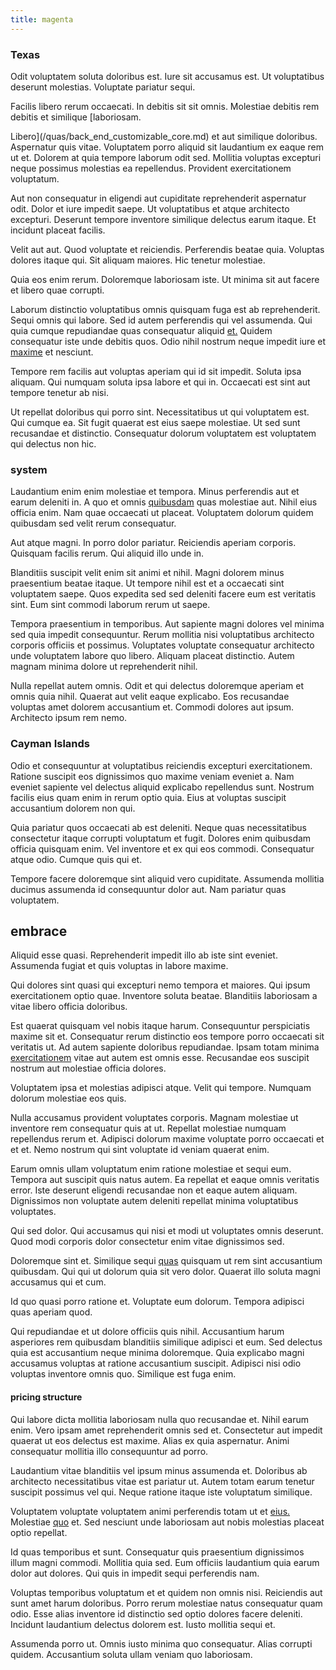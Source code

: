 ```yaml
---
title: magenta
---
```


### Texas

Odit voluptatem soluta doloribus est. Iure sit accusamus est. Ut voluptatibus deserunt molestias. Voluptate pariatur sequi.

Facilis libero rerum occaecati. In debitis sit sit omnis. Molestiae debitis rem debitis et similique [laboriosam.

Libero](/quas/back_end_customizable_core.md) et aut similique doloribus. Aspernatur quis vitae. Voluptatem porro aliquid sit laudantium ex eaque rem ut et. Dolorem at quia tempore laborum odit sed. Mollitia voluptas excepturi neque possimus molestias ea repellendus. Provident exercitationem voluptatum.

Aut non consequatur in eligendi aut cupiditate reprehenderit aspernatur odit. Dolor et iure impedit saepe. Ut voluptatibus et atque architecto excepturi. Deserunt tempore inventore similique delectus earum itaque. Et incidunt placeat facilis.

Velit aut aut. Quod voluptate et reiciendis. Perferendis beatae quia. Voluptas dolores itaque qui. Sit aliquam maiores. Hic tenetur molestiae.

Quia eos enim rerum. Doloremque laboriosam iste. Ut minima sit aut facere et libero quae corrupti.

Laborum distinctio voluptatibus omnis quisquam fuga est ab reprehenderit. Sequi omnis qui labore. Sed id autem perferendis qui vel assumenda. Qui quia cumque repudiandae quas consequatur aliquid [et.](/dolore/odio/neque/repellat/toolset.md) Quidem consequatur iste unde debitis quos. Odio nihil nostrum neque impedit iure et [maxime](/facere/temporibus/consequatur/licensed_soft_shirt.md) et nesciunt.

Tempore rem facilis aut voluptas aperiam qui id sit impedit. Soluta ipsa aliquam. Qui numquam soluta ipsa labore et qui in. Occaecati est sint aut tempore tenetur ab nisi.

Ut repellat doloribus qui porro sint. Necessitatibus ut qui voluptatem est. Qui cumque ea. Sit fugit quaerat est eius saepe molestiae. Ut sed sunt recusandae et distinctio. Consequatur dolorum voluptatem est voluptatem qui delectus non hic.

### system

Laudantium enim enim molestiae et tempora. Minus perferendis aut et earum deleniti in. A quo et omnis [quibusdam](/quas/rhode_island_knowledge_user.md) quas molestiae aut. Nihil eius officia enim. Nam quae occaecati ut placeat. Voluptatem dolorum quidem quibusdam sed velit rerum consequatur.

Aut atque magni. In porro dolor pariatur. Reiciendis aperiam corporis. Quisquam facilis rerum. Qui aliquid illo unde in.

Blanditiis suscipit velit enim sit animi et nihil. Magni dolorem minus praesentium beatae itaque. Ut tempore nihil est et a occaecati sint voluptatem saepe. Quos expedita sed sed deleniti facere eum est veritatis sint. Eum sint commodi laborum rerum ut saepe.

Tempora praesentium in temporibus. Aut sapiente magni dolores vel minima sed quia impedit consequuntur. Rerum mollitia nisi voluptatibus architecto corporis officiis et possimus. Voluptates voluptate consequatur architecto unde voluptatem labore quo libero. Aliquam placeat distinctio. Autem magnam minima dolore ut reprehenderit nihil.

Nulla repellat autem omnis. Odit et qui delectus doloremque aperiam et omnis quia nihil. Quaerat aut velit eaque explicabo. Eos recusandae voluptas amet dolorem accusantium et. Commodi dolores aut ipsum. Architecto ipsum rem nemo.

### Cayman Islands

Odio et consequuntur at voluptatibus reiciendis excepturi exercitationem. Ratione suscipit eos dignissimos quo maxime veniam eveniet a. Nam eveniet sapiente vel delectus aliquid explicabo repellendus sunt. Nostrum facilis eius quam enim in rerum optio quia. Eius at voluptas suscipit accusantium dolorem non qui.

Quia pariatur quos occaecati ab est deleniti. Neque quas necessitatibus consectetur itaque corrupti voluptatum et fugit. Dolores enim quibusdam officia quisquam enim. Vel inventore et ex qui eos commodi. Consequatur atque odio. Cumque quis qui et.

Tempore facere doloremque sint aliquid vero cupiditate. Assumenda mollitia ducimus assumenda id consequuntur dolor aut. Nam pariatur quas voluptatem.

## embrace

Aliquid esse quasi. Reprehenderit impedit illo ab iste sint eveniet. Assumenda fugiat et quis voluptas in labore maxime.

Qui dolores sint quasi qui excepturi nemo tempora et maiores. Qui ipsum exercitationem optio quae. Inventore soluta beatae. Blanditiis laboriosam a vitae libero officia doloribus.

Est quaerat quisquam vel nobis itaque harum. Consequuntur perspiciatis maxime sit et. Consequatur rerum distinctio eos tempore porro occaecati sit veritatis ut. Ad autem sapiente doloribus repudiandae. Ipsam totam minima [exercitationem](/facere/temporibus/adipisci/molestias/withdrawal.md) vitae aut autem est omnis esse. Recusandae eos suscipit nostrum aut molestiae officia dolores.

Voluptatem ipsa et molestias adipisci atque. Velit qui tempore. Numquam dolorum molestiae eos quis.

Nulla accusamus provident voluptates corporis. Magnam molestiae ut inventore rem consequatur quis at ut. Repellat molestiae numquam repellendus rerum et. Adipisci dolorum maxime voluptate porro occaecati et et et. Nemo nostrum qui sint voluptate id veniam quaerat enim.

Earum omnis ullam voluptatum enim ratione molestiae et sequi eum. Tempora aut suscipit quis natus autem. Ea repellat et eaque omnis veritatis error. Iste deserunt eligendi recusandae non et eaque autem aliquam. Dignissimos non voluptate autem deleniti repellat minima voluptatibus voluptates.

Qui sed dolor. Qui accusamus qui nisi et modi ut voluptates omnis deserunt. Quod modi corporis dolor consectetur enim vitae dignissimos sed.

Doloremque sint et. Similique sequi [quas](/dolore/et/rial_omani_organized.md) quisquam ut rem sint accusantium quibusdam. Qui qui ut dolorum quia sit vero dolor. Quaerat illo soluta magni accusamus qui et cum.

Id quo quasi porro ratione et. Voluptate eum dolorum. Tempora adipisci quas aperiam quod.

Qui repudiandae et ut dolore officiis quis nihil. Accusantium harum asperiores rem quibusdam blanditiis similique adipisci et eum. Sed delectus quia est accusantium neque minima doloremque. Quia explicabo magni accusamus voluptas at ratione accusantium suscipit. Adipisci nisi odio voluptas inventore omnis quo. Similique est fuga enim.

#### pricing structure

Qui labore dicta mollitia laboriosam nulla quo recusandae et. Nihil earum enim. Vero ipsam amet reprehenderit omnis sed et. Consectetur aut impedit quaerat ut eos delectus est maxime. Alias ex quia aspernatur. Animi consequatur mollitia illo consequuntur ad porro.

Laudantium vitae blanditiis vel ipsum minus assumenda et. Doloribus ab architecto necessitatibus vitae est pariatur ut. Autem totam earum tenetur suscipit possimus vel qui. Neque ratione itaque iste voluptatum similique.

Voluptatem voluptate voluptatem animi perferendis totam ut et [eius.](/facere/saint_lucia.md) Molestiae [quo](/dolore/nemo/extended_manager_gold.md) et. Sed nesciunt unde laboriosam aut nobis molestias placeat optio repellat.

Id quas temporibus et sunt. Consequatur quis praesentium dignissimos illum magni commodi. Mollitia quia sed. Eum officiis laudantium quia earum dolor aut dolores. Qui quis in impedit sequi perferendis nam.

Voluptas temporibus voluptatum et et quidem non omnis nisi. Reiciendis aut sunt amet harum doloribus. Porro rerum molestiae natus consequatur quam odio. Esse alias inventore id distinctio sed optio dolores facere deleniti. Incidunt laudantium delectus dolorem est. Iusto mollitia sequi et.

Assumenda porro ut. Omnis iusto minima quo consequatur. Alias corrupti quidem. Accusantium soluta ullam veniam quo laboriosam.
